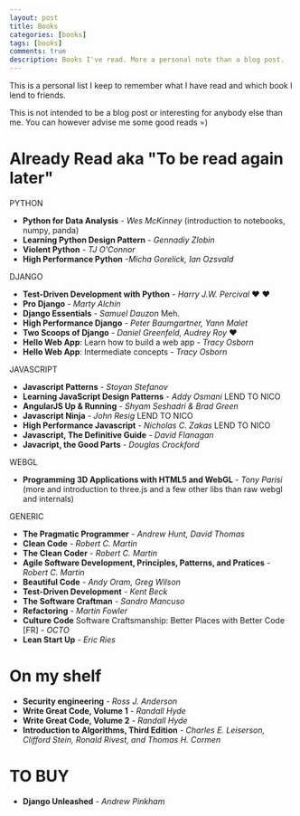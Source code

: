 ```yaml
---
layout: post
title: Books
categories: [books]
tags: [books]
comments: true
description: Books I've read. More a personal note than a blog post.
---
```


This is a personal list I keep to remember what I have read and which book I lend to friends.

This is not intended to be a blog post or interesting for anybody else than me. You can however advise me some good reads =)

# Already Read aka "To be read again later"

PYTHON

- **Python for Data Analysis** *- Wes McKinney* (introduction to notebooks, numpy, panda)
- **Learning Python Design Pattern** *- Gennadiy Zlobin*
- **Violent Python** *- TJ O'Connor*
- **High Performance Python** *-Micha Gorelick, Ian Ozsvald*

DJANGO

- **Test-Driven Development with Python** *- Harry J.W. Percival* :heart: :heart:
- **Pro Django** *- Marty Alchin*
- **Django Essentials** *- Samuel Dauzon* Meh.
- **High Performance Django** *- Peter Baumgartner, Yann Malet*
- **Two Scoops of Django** *- Daniel Greenfeld, Audrey Roy* :heart:
- **Hello Web App**: Learn how to build a web app *- Tracy Osborn*
- **Hello Web App**: Intermediate concepts *- Tracy Osborn*

JAVASCRIPT

- **Javascript Patterns** *- Stoyan Stefanov*
- **Learning JavaScript Design Patterns** *- Addy Osmani* LEND TO NICO
- **AngularJS Up & Running** *- Shyam Seshadri & Brad Green*
- **Javascript Ninja** *- John Resig* LEND TO NICO
- **High Performance Javascript** *- Nicholas C. Zakas* LEND TO NICO
- **Javascript, The Definitive Guide** *- David Flanagan*
- **Javacript, the Good Parts** *- Douglas Crockford*

WEBGL

- **Programming 3D Applications with HTML5 and WebGL** *- Tony Parisi* (more and introduction to three.js and a few other libs than raw webgl and internals)

GENERIC

- **The Pragmatic Programmer** *- Andrew Hunt, David Thomas*
- **Clean Code** *- Robert C. Martin*
- **The Clean Coder** - *Robert C. Martin*
- **Agile Software Development, Principles, Patterns, and Pratices** *- Robert C. Martin*
- **Beautiful Code** *- Andy Oram, Greg Wilson*
- **Test-Driven Development** *- Kent Beck*
- **The Software Craftman** *- Sandro Mancuso*
- **Refactoring** *- Martin Fowler*
- **Culture Code** Software Craftsmanship: Better Places with Better Code [FR] *- OCTO*
- **Lean Start Up** *- Eric Ries*

# On my shelf

- **Security engineering** *- Ross J. Anderson*
- **Write Great Code, Volume 1** *- Randall Hyde*
- **Write Great Code, Volume 2** *- Randall Hyde*
- **Introduction to Algorithms, Third Edition** *- Charles E. Leiserson, Clifford Stein, Ronald Rivest, and Thomas H. Cormen*

# TO BUY

- **Django Unleashed** *- Andrew Pinkham*
